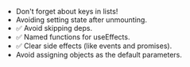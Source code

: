 * Don't forget about keys in lists!
* Avoiding setting state after unmounting.
* ✅ Avoid skipping deps.
* ✅ Named functions for useEffects.
* ✅ Clear side effects (like events and promises).
* Avoid assigning objects as the default parameters.